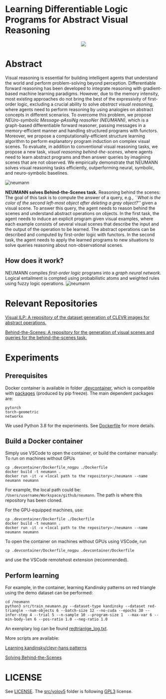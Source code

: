 #  Learning Differentiable Logic Programs for Abstract Visual Reasoning

<!-- ![neumann](./imgs/neumann_logo_mid_large.png) -->

<p align="center">
  <img src="./imgs/neumann_logo_mid_large.png">
</p>

# Abstract
Visual reasoning is essential for building intelligent agents that understand the world and perform problem-solving beyond perception. Differentiable forward reasoning has been developed to integrate reasoning with gradient-based machine learning paradigms. 
However, due to the memory intensity, most existing approaches do not bring the best of the expressivity of first-order logic, excluding a crucial ability to solve *abstract visual reasoning*, where agents need to perform reasoning by using analogies on abstract concepts in different scenarios. 
To overcome this problem, we propose *NEUro-symbolic Message-pAssiNg reasoNer (NEUMANN)*, which is a graph-based differentiable forward reasoner, passing messages in a memory-efficient manner and handling structured programs with functors.
Moreover, we propose a computationally-efficient structure learning algorithm to perform explanatory program induction on complex visual scenes.
To evaluate, in addition to conventional visual reasoning tasks, we propose a new task, *visual reasoning behind-the-scenes*, where agents need to learn abstract programs and then answer queries by imagining scenes that are not observed.
We empirically demonstrate that NEUMANN solves visual reasoning tasks efficiently, outperforming neural, symbolic, and neuro-symbolic baselines.


![neumann](./imgs/behind-the-scenes.png)

**NEUMANN solves Behind-the-Scenes task.**
Reasoning behind the scenes:  The goal of this task is to compute the answer of a query, e.g., *``What is the color of the second left-most object after deleting a gray object?''* given a visual scene. To answer this query, the agent needs to reason behind the scenes and understand abstract operations on objects. In the first task, the agent needs to induce an explicit program given visual examples, where each example consists of several visual scenes that describe the input and the output of the operation to be learned. The abstract operations can be described and computed by first-order logic with functors. 
In the second task, the agent needs to apply the learned programs to new situations to solve queries reasoning about non-observational scenes.

## How does it work?
NEUMANN compiles *first-order logic* programs into a *graph neural network*. Logical entailment is compted using probabilistic atoms and weighted rules using fuzzy logic operations.
![neumann](./imgs/reasoning_graph.png)

# Relevant Repositories
[Visual ILP: A repository of the dataset generation of CLEVR images for abstract operations.](https://github.com/ml-research/visual-ilp)

[Behind-the-Scenes: A repository for the generation of visual scenes and queries for the behind-the-scenes task.](https://github.com/ml-research/behind-the-scenes)

# Experiments

## Prerequisites
Docker container is available in folder [.devcontainer](./.devcontainer/Dockerfile),
which is compatible with [packages](./pip_requirements.txt) (produced by pip freeze).
The main dependent packages are:
```
pytorch
torch-geometric 
networkx
```
We used Python 3.8 for the experiments.
See [Dockerfile](.devcontainer/Dockerfile) for more details.

## Build a Docker container
Simply use VSCode to open the container, or build the container manually:
To run on machines without GPUs
```
cp .devcontainer/Dockerfile_nogpu ./Dockerfile
docker build -t neumann .
docker run -it -v <local path to the repository>:/neumann --name neumann neumann
```
For example, the local path could be: `/Users/username/Workspace/github/neumann`. The path is where this repository has been cloned.

For the GPU-equipped machines, use:
```
cp .devcontainer/Dockerfile ./Dockerfile
docker build -t neumann .
docker run -it -v <local path to the repository>:/neumann --name neumann neumann
```
To open the container on machines without GPUs using VSCode, run
```
cp .devcontainer/Dockerfile_nogpu .devcontainer/Dockerfile
``` 
and use the VSCode remotehost extension (recommended).



## Perform learning
For example, in the container, learning Kandinsky patterns on red triangle using the demo dataset can be performed:
```
cd /neumann
python3 src/train_neumann.py --dataset-type kandinsky --dataset red-triangle --num-objects 6 --batch-size 12 --no-cuda --epochs 30 --infer-step 4 --trial 5 --n-sample 10 --program-size 1  --max-var 6 --min-body-len 6 --pos-ratio 1.0 --neg-ratio 1.0
```
An exenplary log can be found [redtrianlge_log.txt](./logs/redtriangle_log.txt).

More scripts are available:

[Learning kandinsky/clevr-hans patterns](./scripts/solve_kandinsky_clevr.sh)

[Solving Behind-the-Scenes](./scripts/solve_behind-the-scenes.sh)

# LICENSE
See [LICENSE](./LICENSE). The [src/yolov5](./src/yolov5) folder is following [GPL3](./src/yolov5/LICENSE) license.